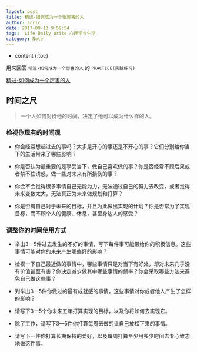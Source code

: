 ```yaml
---
layout: post 
title: 精进-如何成为一个很厉害的人
author: scric  
date: 2017-09-13 9:59:54  
tags:  Life Daily Write 心理学与生活
category: Note
---
```


* content
{:toc}

用来回答 `精进-如何成为一个厉害的人` 的 `PRACTICE(实践练习)`








[精进-如何成为一个厉害的人](https://book.douban.com/subject/26761696/)

## 时间之尺

> 一个人如何对待他的时间，决定了他可以成为什么样的人。

### 检视你现有的时间观

* 你会经常想起过去的事吗？大多是开心的事还是不开心的事？它们分别给你当下的生活带来了哪些影响？

>  

* 你是否认为最重要的是享受当下，做自己喜欢做的事？你是否经常不顾后果或者禁不住诱惑，做一些对未来有所损伤的事？

>  

* 你会不会觉得很多事情自己无能为力，无法通过自己的努力去改变，或者觉得未来变数太大，无法真正为未来做规划和打算？

>  

* 你是否有自己对于未来的目标，并且为此做出实现的计划？你是否常为了实现目标，而不顾个人的健康、休息，甚至身边人的感受？

>  

### 调整你的时间使用方式

* 举出3—5件过去发生的不好的事情，写下每件事可能带给你的积极信息。这些事情可能对你的未来产生哪些好的影响？

>  

* 检视一下自己最近做的事情中，哪些事情只是对当下有好处，却对未来几乎没有价值甚至有害？你决定减少做其中哪些事情的频率？你会采取哪些方法来避免自己做这些事？

>  

* 列举出3—5件你做过的最有成就感的事情，这些事情对你或者他人产生了怎样的影响？

>  

* 请写下3—5个你未来五年打算实现的目标，以及你将如何去实现它。

>  

* 除了工作，请写下3—5件你打算每周去做的让自己放松下来的事情。

>  

* 请写下一件你打算长期保持的爱好，以及每周打算至少用多少时间去专心致志地做这件事。

>  
